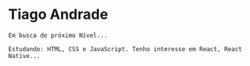 <h1>Tiago Andrade</h1>

```
Em busca do próximo Nível...

Estudando: HTML, CSS e JavaScript. Tenho interesse em React, React Native...
```
